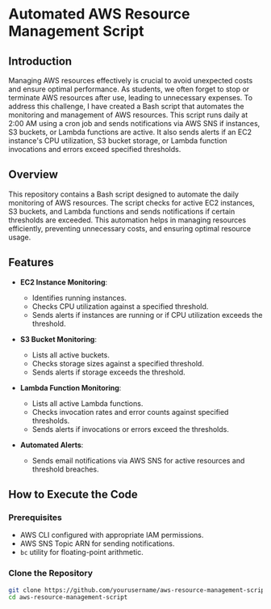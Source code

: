 # Automated AWS Resource Management Script

## Introduction

Managing AWS resources effectively is crucial to avoid unexpected costs and ensure optimal performance. As students, we often forget to stop or terminate AWS resources after use, leading to unnecessary expenses. To address this challenge, I have created a Bash script that automates the monitoring and management of AWS resources. This script runs daily at 2:00 AM using a cron job and sends notifications via AWS SNS if instances, S3 buckets, or Lambda functions are active. It also sends alerts if an EC2 instance's CPU utilization, S3 bucket storage, or Lambda function invocations and errors exceed specified thresholds.

## Overview

This repository contains a Bash script designed to automate the daily monitoring of AWS resources. The script checks for active EC2 instances, S3 buckets, and Lambda functions and sends notifications if certain thresholds are exceeded. This automation helps in managing resources efficiently, preventing unnecessary costs, and ensuring optimal resource usage.

## Features

- **EC2 Instance Monitoring**:
  - Identifies running instances.
  - Checks CPU utilization against a specified threshold.
  - Sends alerts if instances are running or if CPU utilization exceeds the threshold.

- **S3 Bucket Monitoring**:
  - Lists all active buckets.
  - Checks storage sizes against a specified threshold.
  - Sends alerts if storage exceeds the threshold.

- **Lambda Function Monitoring**:
  - Lists all active Lambda functions.
  - Checks invocation rates and error counts against specified thresholds.
  - Sends alerts if invocations or errors exceed the thresholds.

- **Automated Alerts**:
  - Sends email notifications via AWS SNS for active resources and threshold breaches.

## How to Execute the Code

### Prerequisites

- AWS CLI configured with appropriate IAM permissions.
- AWS SNS Topic ARN for sending notifications.
- `bc` utility for floating-point arithmetic.

### Clone the Repository

```bash
git clone https://github.com/yourusername/aws-resource-management-script.git
cd aws-resource-management-script
